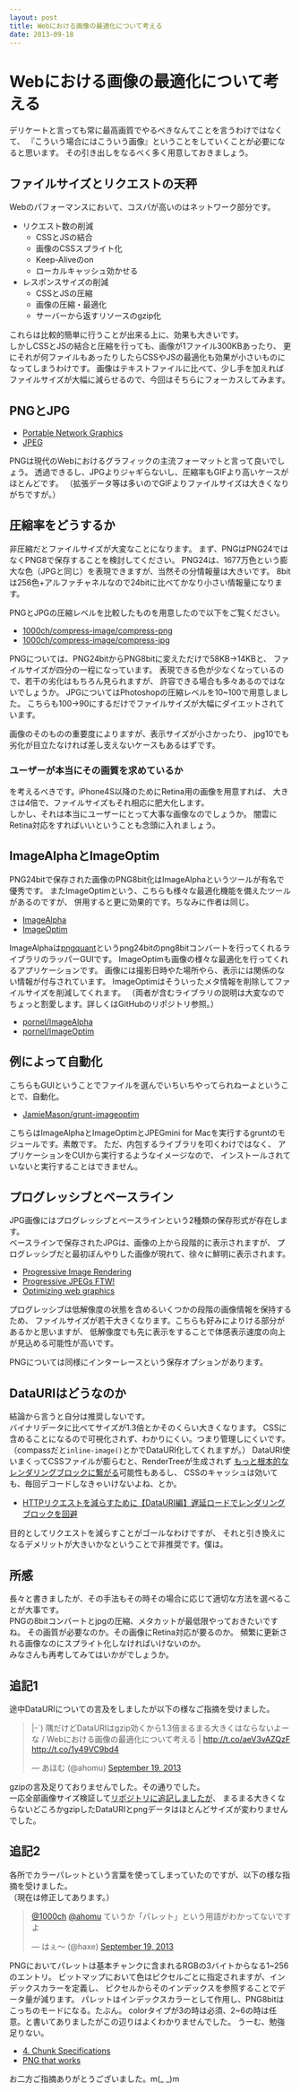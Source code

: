```yaml
---
layout: post
title: Webにおける画像の最適化について考える
date: 2013-09-18
---
```


# Webにおける画像の最適化について考える

デリケートと言っても常に最高画質でやるべきなんてことを言うわけではなくて、
『こういう場合にはこういう画像』ということをしていくことが必要になると思います。
その引き出しをなるべく多く用意しておきましょう。

## ファイルサイズとリクエストの天秤

Webのパフォーマンスにおいて、コスパが高いのはネットワーク部分です。

- リクエスト数の削減
    - CSSとJSの結合
    - 画像のCSSスプライト化
    - Keep-Aliveのon
    - ローカルキャッシュ効かせる
- レスポンスサイズの削減
    - CSSとJSの圧縮
    - 画像の圧縮・最適化
    - サーバーから返すリソースのgzip化

これらは比較的簡単に行うことが出来る上に、効果も大きいです。  
しかしCSSとJSの結合と圧縮を行っても、画像が1ファイル300KBあったり、
更にそれが何ファイルもあったりしたらCSSやJSの最適化も効果が小さいものになってしまうわけです。
画像はテキストファイルに比べて、少し手を加えればファイルサイズが大幅に減らせるので、今回はそちらにフォーカスしてみます。

## PNGとJPG

- [Portable Network Graphics](http://ja.wikipedia.org/wiki/Portable_Network_Graphics)
- [JPEG](http://ja.wikipedia.org/wiki/JPEG)

PNGは現代のWebにおけるグラフィックの主流フォーマットと言って良いでしょう。
透過できるし、JPGよりジャギらないし、圧縮率もGIFより高いケースがほとんどです。
（拡張データ等は多いのでGIFよりファイルサイズは大きくなりがちですが。）

## 圧縮率をどうするか

非圧縮だとファイルサイズが大変なことになります。
まず、PNGはPNG24ではなくPNG8で保存することを検討してください。
PNG24は、1677万色という膨大な色（JPGと同じ）を表現できますが、当然その分情報量は大きいです。
8bitは256色+アルファチャネルなので24bitに比べてかなり小さい情報量になります。

PNGとJPGの圧縮レベルを比較したものを用意したので以下をご覧ください。

- [1000ch/compress-image/compress-png](https://github.com/1000ch/compress-image/tree/master/compress-png)
- [1000ch/compress-image/compress-jpg](https://github.com/1000ch/compress-image/tree/master/compress-jpg)

PNGについては、PNG24bitからPNG8bitに変えただけで58KB→14KBと、
ファイルサイズが四分の一程になっています。
表現できる色が少なくなっているので、若干の劣化はもちろん見られますが、
許容できる場合も多々あるのではないでしょうか。
JPGについてはPhotoshopの圧縮レベルを10~100で用意しました。
こちらも100→90にするだけでファイルサイズが大幅にダイエットされています。  

画像のそのものの重要度によりますが、表示サイズが小さかったり、
jpg10でも劣化が目立たなければ差し支えないケースもあるはずです。

### ユーザーが本当にその画質を求めているか

を考えるべきです。iPhone4S以降のためにRetina用の画像を用意すれば、
大きさは4倍で、ファイルサイズもそれ相応に肥大化します。  
しかし、それは本当にユーザーにとって大事な画像なのでしょうか。
闇雲にRetina対応をすればいいということも念頭に入れましょう。  

## ImageAlphaとImageOptim

PNG24bitで保存された画像のPNG8bit化はImageAlphaというツールが有名で優秀です。
またImageOptimという、こちらも様々な最適化機能を備えたツールがあるのですが、
併用すると更に効果的です。ちなみに作者は同じ。

- [ImageAlpha](http://pngmini.com/)
- [ImageOptim](http://imageoptim.com/)

ImageAlphaは[pngquant](http://pngquant.org/)というpng24bitのpng8bitコンバートを行ってくれるライブラリのラッパーGUIです。
ImageOptimも画像の様々な最適化を行ってくれるアプリケーションです。
画像には撮影日時やた場所やら、表示には関係のない情報が付与されています。
ImageOptimはそういったメタ情報を削除してファイルサイズを削減してくれます。
（両者が含むライブラリの説明は大変なのでちょっと割愛します。詳しくはGitHubのリポジトリ参照。）

- [pornel/ImageAlpha](https://github.com/pornel/ImageAlpha)
- [pornel/ImageOptim](https://github.com/pornel/ImageOptim)

## 例によって自動化

こちらもGUIということでファイルを選んでいちいちやってられねーよということで、自動化。

- [JamieMason/grunt-imageoptim](https://github.com/JamieMason/grunt-imageoptim)

こちらはImageAlphaとImageOptimとJPEGmini for Macを実行するgruntのモジュールです。素敵です。
ただ、内包するライブラリを叩くわけではなく、
アプリケーションをCUIから実行するようなイメージなので、
インストールされていないと実行することはできません。

## プログレッシブとベースライン

JPG画像にはプログレッシブとベースラインという2種類の保存形式が存在します。  
ベースラインで保存されたJPGは、画像の上から段階的に表示されますが、
プログレッシブだと最初ぼんやりした画像が現れて、徐々に鮮明に表示されます。

- [Progressive Image Rendering](http://www.codinghorror.com/blog/2005/12/progressive-image-rendering.html)
- [Progressive JPEGs FTW!](http://blog.patrickmeenan.com/2013/06/progressive-jpegs-ftw.html)
- [Optimizing web graphics](https://developers.google.com/speed/articles/optimizing-images)

プログレッシブは低解像度の状態を含めるいくつかの段階の画像情報を保持するため、
ファイルサイズが若干大きくなります。こちらも好みによりける部分があるかと思いますが、
低解像度でも先に表示をすることで体感表示速度の向上が見込める可能性が高いです。  

PNGについては同様にインターレースという保存オプションがあります。

## DataURIはどうなのか

結論から言うと自分は推奨しないです。  
バイナリデータに比べてサイズが1.3倍とかそのくらい大きくなります。
CSSに含めることになるので可視化されず、わかりにくい。つまり管理しにくいです。
（compassだと`inline-image()`とかでDataURI化してくれますが。）
DataURI使いまくってCSSファイルが膨らむと、RenderTreeが生成されず
[もっと根本的なレンダリングブロックに繋がる](http://t32k.me/mol/log/sprite-image-vs-inline-image/)可能性もあるし、
CSSのキャッシュは効いても、毎回デコードしなきゃいけないよね、とか。

- [HTTPリクエストを減らすために【DataURI編】遅延ロードでレンダリングブロックを回避](http://t32k.me/mol/log/reduce-http-requests-datauri/)

目的としてリクエストを減らすことがゴールなわけですが、
それと引き換えになるデメリットが大きいかなということで非推奨です。僕は。  

## 所感

長々と書きましたが、その手法もその時その場合に応じて適切な方法を選べることが大事です。  
PNGの8bitコンバートとjpgの圧縮、メタカットが最低限やっておきたいですね。
その画質が必要なのか。その画像にRetina対応が要るのか。
頻繁に更新される画像なのにスプライト化しなければいけないのか。  
みなさんも再考してみてはいかがでしょうか。

## 追記1

途中DataURIについての言及をしましたが以下の様なご指摘を受けました。  

<blockquote class="twitter-tweet"><p>|-`) 隅だけどDataURIはgzip効くから1.3倍まるまる大きくはならないよーな / Webにおける画像の最適化について考える | <a href="http://t.co/aeV3vAZQzF">http://t.co/aeV3vAZQzF</a> <a href="http://t.co/1y49VC9bd4">http://t.co/1y49VC9bd4</a></p>&mdash; あほむ (@ahomu) <a href="https://twitter.com/ahomu/statuses/380482694032785408">September 19, 2013</a></blockquote>
<script async src="//platform.twitter.com/widgets.js" charset="utf-8"></script>

gzipの言及足りておりませんでした。その通りでした。  
一応全部画像サイズ検証して[リポジトリに追記しましたが](https://github.com/1000ch/compress-image/tree/master/compress-png)、
まるまる大きくならないどころかgzipしたDataURIとpngデータはほとんどサイズが変わりませんでした。  

## 追記2

各所でカラーパレットという言葉を使ってしまっていたのですが、以下の様な指摘を受けました。  
（現在は修正してあります。）  

<blockquote class="twitter-tweet"><p><a href="https://twitter.com/1000ch">@1000ch</a> <a href="https://twitter.com/ahomu">@ahomu</a> ていうか「パレット」という用語がわかってないですよ</p>&mdash; はぇ～ (@haxe) <a href="https://twitter.com/haxe/statuses/380483481148461056">September 19, 2013</a></blockquote>
<script async src="//platform.twitter.com/widgets.js" charset="utf-8"></script>

PNGにおいてパレットは基本チャンクに含まれるRGBの3バイトからなる1~256のエントリ。
ビットマップにおいて色はピクセルごとに指定されますが、インデックスカラーを定義し、
ピクセルからそのインデックスを参照することでデータ量が減ります。
パレットはインデックスカラーとして作用し、PNG8bitはこっちのモードになる。たぶん。
colorタイプが3の時は必須、2~6の時は任意。と書いてありましたがこの辺りはよくわかりませんでした。
うーむ、勉強足りない。  

- [4. Chunk Specifications](http://www.libpng.org/pub/png/spec/1.2/PNG-Chunks.html)
- [PNG that works](http://calendar.perfplanet.com/2010/png-that-works/)

お二方ご指摘ありがとうございました。m(_ _)m
